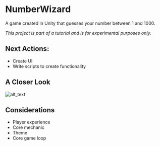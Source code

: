 # NumberWizard
A game created in Unity that guesses your number between 1 and 1000. 

*This project is part of a tutorial and is for experimental purposes only.*

## Next Actions:
- Create UI
- Write scripts to create functionality

## A Closer Look
![alt_text](https://github.com/pippom/NumberWizard/blob/master/Screenshots/PlayAgain_1.png)

## Considerations
- Player experience
- Core mechanic
- Theme
- Core game loop
